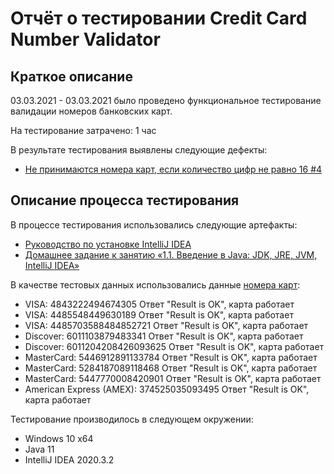 # **Отчёт о тестировании Credit Card Number Validator**
## Краткое описание
03.03.2021 - 03.03.2021  было проведено функциональное тестирование валидации номеров банковских карт.

На тестирование затрачено: 1 час

В результате тестирования выявлены следующие дефекты:
* [Не принимаются номера карт, если количество цифр не равно 16 #4](https://github.com/SahNau/Credit-Card-Number-Validator/issues/4)

## Описание процесса тестирования
 В процессе тестирования использовались следующие артефакты:

* [Руководство по установке IntelliJ IDEA](https://github.com/netology-code/javaqa-homeworks/blob/master/intro/idea.md)
* [Домашнее задание к занятию «1.1. Введение в Java: JDK, JRE, JVM, IntelliJ IDEA»](https://github.com/netology-code/javaqa-homeworks/tree/master/intro)


В качестве тестовых данных использовались данные [номера карт](https://www.freeformatter.com/credit-card-number-generator-validator.html):
* VISA: 4843222494674305 Ответ "Result is OK", карта работает
* VISA: 4485548449630189 Ответ "Result is OK", карта работает
* VISA: 4485703588484852721 Ответ "Result is OK", карта работает
* Discover: 6011103879483341 Ответ "Result is OK", карта работает
* Discover: 6011204208426093625 Ответ "Result is OK", карта работает
* MasterCard: 5446912891133784 Ответ "Result is OK", карта работает
* MasterCard: 5284187089118468 Ответ "Result is OK", карта работает
* MasterCard: 5447770008420901 Ответ "Result is OK", карта работает
* American Express (AMEX): 374525035093495 Ответ "Result is OK", карта работает

Тестирование производилось в следующем окружении:

* Windows 10 x64
* Java 11
* IntelliJ IDEA 2020.3.2
